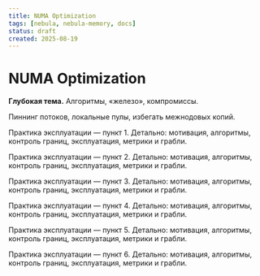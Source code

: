 ```yaml
---
title: NUMA Optimization
tags: [nebula, nebula-memory, docs]
status: draft
created: 2025-08-19
---
```


# NUMA Optimization

**Глубокая тема.** Алгоритмы, «железо», компромиссы.

Пиннинг потоков, локальные пулы, избегать межнодовых копий.

Практика эксплуатации — пункт 1. Детально: мотивация, алгоритмы, контроль границ, эксплуатация, метрики и грабли.

Практика эксплуатации — пункт 2. Детально: мотивация, алгоритмы, контроль границ, эксплуатация, метрики и грабли.

Практика эксплуатации — пункт 3. Детально: мотивация, алгоритмы, контроль границ, эксплуатация, метрики и грабли.

Практика эксплуатации — пункт 4. Детально: мотивация, алгоритмы, контроль границ, эксплуатация, метрики и грабли.

Практика эксплуатации — пункт 5. Детально: мотивация, алгоритмы, контроль границ, эксплуатация, метрики и грабли.

Практика эксплуатации — пункт 6. Детально: мотивация, алгоритмы, контроль границ, эксплуатация, метрики и грабли.
